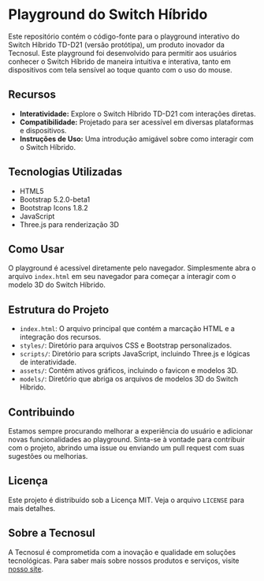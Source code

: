 # Playground do Switch Híbrido

Este repositório contém o código-fonte para o playground interativo do Switch Híbrido TD-D21 (versão protótipa), um produto inovador da Tecnosul. Este playground foi desenvolvido para permitir aos usuários conhecer o Switch Híbrido de maneira intuitiva e interativa, tanto em dispositivos com tela sensível ao toque quanto com o uso do mouse.

## Recursos

- **Interatividade:** Explore o Switch Híbrido TD-D21 com interações diretas.
- **Compatibilidade:** Projetado para ser acessível em diversas plataformas e dispositivos.
- **Instruções de Uso:** Uma introdução amigável sobre como interagir com o Switch Híbrido.

## Tecnologias Utilizadas

- HTML5
- Bootstrap 5.2.0-beta1
- Bootstrap Icons 1.8.2
- JavaScript
- Three.js para renderização 3D

## Como Usar

O playground é acessível diretamente pelo navegador. Simplesmente abra o arquivo `index.html` em seu navegador para começar a interagir com o modelo 3D do Switch Híbrido.

## Estrutura do Projeto

- `index.html`: O arquivo principal que contém a marcação HTML e a integração dos recursos.
- `styles/`: Diretório para arquivos CSS e Bootstrap personalizados.
- `scripts/`: Diretório para scripts JavaScript, incluindo Three.js e lógicas de interatividade.
- `assets/`: Contém ativos gráficos, incluindo o favicon e modelos 3D.
- `models/`: Diretório que abriga os arquivos de modelos 3D do Switch Híbrido.

## Contribuindo

Estamos sempre procurando melhorar a experiência do usuário e adicionar novas funcionalidades ao playground. Sinta-se à vontade para contribuir com o projeto, abrindo uma issue ou enviando um pull request com suas sugestões ou melhorias.

## Licença

Este projeto é distribuído sob a Licença MIT. Veja o arquivo `LICENSE` para mais detalhes.

## Sobre a Tecnosul

A Tecnosul é comprometida com a inovação e qualidade em soluções tecnológicas. Para saber mais sobre nossos produtos e serviços, visite [nosso site](https://www.tecnosul.agr.br/).


